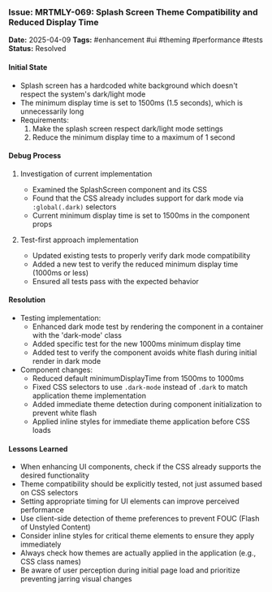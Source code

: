 ### Issue: MRTMLY-069: Splash Screen Theme Compatibility and Reduced Display Time
**Date:** 2025-04-09
**Tags:** #enhancement #ui #theming #performance #tests
**Status:** Resolved

#### Initial State
- Splash screen has a hardcoded white background which doesn't respect the system's dark/light mode
- The minimum display time is set to 1500ms (1.5 seconds), which is unnecessarily long
- Requirements:
  1. Make the splash screen respect dark/light mode settings
  2. Reduce the minimum display time to a maximum of 1 second

#### Debug Process
1. Investigation of current implementation
   - Examined the SplashScreen component and its CSS
   - Found that the CSS already includes support for dark mode via `:global(.dark)` selectors
   - Current minimum display time is set to 1500ms in the component props

2. Test-first approach implementation
   - Updated existing tests to properly verify dark mode compatibility
   - Added a new test to verify the reduced minimum display time (1000ms or less)
   - Ensured all tests pass with the expected behavior

#### Resolution
- Testing implementation:
  - Enhanced dark mode test by rendering the component in a container with the 'dark-mode' class
  - Added specific test for the new 1000ms minimum display time
  - Added test to verify the component avoids white flash during initial render in dark mode
- Component changes:
  - Reduced default minimumDisplayTime from 1500ms to 1000ms
  - Fixed CSS selectors to use `.dark-mode` instead of `.dark` to match application theme implementation
  - Added immediate theme detection during component initialization to prevent white flash
  - Applied inline styles for immediate theme application before CSS loads

#### Lessons Learned
- When enhancing UI components, check if the CSS already supports the desired functionality
- Theme compatibility should be explicitly tested, not just assumed based on CSS selectors
- Setting appropriate timing for UI elements can improve perceived performance
- Use client-side detection of theme preferences to prevent FOUC (Flash of Unstyled Content)
- Consider inline styles for critical theme elements to ensure they apply immediately
- Always check how themes are actually applied in the application (e.g., CSS class names)
- Be aware of user perception during initial page load and prioritize preventing jarring visual changes
